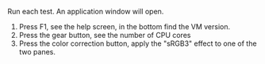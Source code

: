 
Run each test. An application window will open.

1. Press F1, see the help screen, in the bottom find the VM version.
2. Press the gear button, see the number of CPU cores
3. Press the color correction button, apply the "sRGB3" effect to one of the two panes.

